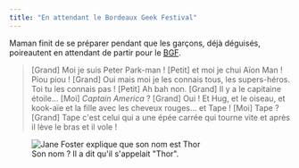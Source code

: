 ```yaml
---
title: "En attendant le Bordeaux Geek Festival"
---
```


Maman finit de se préparer pendant que les garçons, déjà déguisés, poireautent en attendant de partir pour le [<abbr title="Bordeaux Geek Festival">BGF</abbr>](http://geek-festival.fr/).

<!-- more -->

> [Grand] Moi je suis Peter Park-man !
> [Petit] et moi je chui Aïon Man ! Piou piou !
> [Grand] Oui mais moi je les connais tous, les supers-héros. Toi tu les connais pas !
> [Petit] Ah bah non.
> [Grand] Il y a le capitaine étoile…
> [Moi] <i lang="en">Captain America</i> ?
> [Grand] Oui ! Et Hug, et le oiseau, et kook-aïe et la fille avec les cheveux rouges… et Tape !
> [Moi] Tape ?
> [Grand] Tape c'est celui qui a une épée carrée qui tourne vite et après il lève le bras et il vole !

<figure>
  <img src="/assets/images/papa/2016-05-15/1.gif" alt="Jane Foster explique que son nom est Thor" />
  <figcaption>Son nom ? Il a dit qu'il s'appelait "Thor".</figcaption>
</figure>
